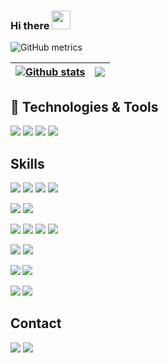 ### Hi there <img src="https://raw.githubusercontent.com/Viiprogrammer/Viiprogrammer/main/wave.gif" width="30px">
![GitHub metrics](https://metrics.lecoq.io/viiprogrammer) 

| <a href="https://github.com/viiprogrammer/github-readme-stats"><img align="center" src="https://github-readme-stats.vercel.app/api?username=viiprogrammer&theme=dark&show_icons=true&include_all_commits=true&hide_border=true" alt="Github stats" /></a> | <a href="https://github.com/viiprogrammer/github-readme-stats"><img align="center" src="https://github-readme-stats.vercel.app/api/top-langs/?username=viiprogrammer&layout=compact&hide_border=true&theme=dark" /></a> |
| ------------- | ------------- |
 

## 🔧 Technologies & Tools
![](https://img.shields.io/badge/OS-Linux-informational?style=flat&logo=linux&logoColor=white&color=2bbc8a)
![](https://img.shields.io/badge/Editor-IntelliJ_IDEA-informational?style=flat&logo=intellij-idea&logoColor=white&color=2bbc8a)
![](https://img.shields.io/badge/Shell-Bash-informational?style=flat&logo=gnu-bash&logoColor=white&color=2bbc8a)
![](https://img.shields.io/badge/Tools-Docker-informational?style=flat&logo=docker&logoColor=white&color=2bbc8a)

## Skills 
  ![](https://img.shields.io/badge/JavaScript-6%20Years-informational?style=flat&logo=javascript&logoColor=F7DF1E&color=F7DF1E)
  ![](https://img.shields.io/badge/PHP-4%20Year-informational?style=flat&logo=php&logoColor=767ab5&color=767ab5)
  ![](https://img.shields.io/badge/Node.JS-5%20Years-informational?style=flat&logo=node.js&logoColor=339933&color=339933)
  ![](https://img.shields.io/badge/NPM-4%20Years-informational?style=flat&logo=npm&logoColor=white&color=C21325)
  
  **![](https://img.shields.io/badge/MongoDB-2%20Year-informational?style=flat&logo=mongodb&logoColor=47A248&color=47A248)**
  **![](https://img.shields.io/badge/MYSQL-4%20Year-informational?style=flat&logo=MySQL&logoColor=61DAFB&color=47848F)**  
  
  
  **![](https://img.shields.io/badge/Vue.JS-2%20Month-informational?style=flat&logo=vue.js&logoColor=47A248&color=47A248)**
  ![](https://img.shields.io/badge/Mongoose.JS-1.5%20Year-informational?style=flat&logo=javascript&logoColor=F7DF1E&color=C21325)
  ![](https://img.shields.io/badge/Electron-1.5%20Year-informational?style=flat&logo=electron&logoColor=61DAFB&color=47848F)
  ![](https://img.shields.io/badge/Puppeteer-3%20Year-informational?style=flat&logo=puppeteer&logoColor=FFF&color=47848F)
   
  ![](https://img.shields.io/badge/Linux-5%20Year-informational?style=flat&logo=linux&logoColor=131313&color=131313)
  ![](https://img.shields.io/badge/GIT-4%20Year-informational?style=flat&logo=git&logoColor=ff9537&color=ff9537)
 
  **![](https://img.shields.io/badge/NGINX-5%20Year-informational?style=flat&logo=nginx&logoColor=339933&color=339933)
  ![](https://img.shields.io/badge/Apache-4%20Year-informational?style=flat&logo=apache&logoColor=d02700&color=d02700)**
  
  **![](https://img.shields.io/badge/Redis-1.5%20Year-informational?style=flat&logo=redis&logoColor=C21325&color=C21325)
  ![](https://img.shields.io/badge/Memcache-4%20Year-informational?style=flat&logo=memcache&logoColor=2b887d&color=2b887d)**
  
## Contact
  
<a href="https://t.me/AniCoder">![](https://img.shields.io/badge/Telegram-AniCoder-informational?style=flat&logo=telegram&logoColor=26A5E4&color=26A5E4)</a>
<a href="mailto:m_telega@mail.ru">![](https://img.shields.io/badge/Email-AniCoder-informational?style=flat&logo=gmail&logoColor=26A5E4&color=26A5E4)</a>
